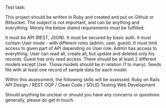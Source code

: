 Test task:

This project should be written in Ruby and created and put on Github or Bitbucket. The subject is not important, and can be anything and everything. Merely the below stated requirements must be fulfilled:

It must be API (REST, JSON).
It must be secured by basic auth.
It must contain User mode - with different roles (admin, user, guest).
It must limit access to given part of API depending on User role.
Admin has access to everything.
User can read all, create all, but update and deleted only his records.
Guest has only read access.
There should be at least 2 different models except User.
Those models should be in relation (1 to many).
Seeds file with at least one record of sample data for each model.

Within this assessment, the following skills will be assessed:
Ruby on Rails
API Design / REST
OOP / Clean Code / SOLID
Testing
Web Development

Should anything be unclear or should you have any concerns or questions generally, please do get in touch.
